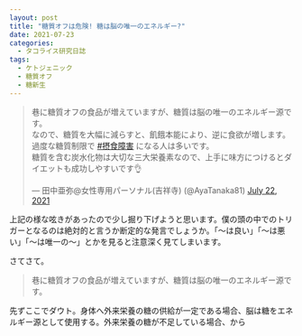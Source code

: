 ```yaml
---
layout: post
title: "糖質オフは危険! 糖は脳の唯一のエネルギー?"
date: 2021-07-23
categories:
  - タコライス研究日誌
tags:
  - ケトジェニック
  - 糖質オフ
  - 糖新生
---
```

<blockquote class="twitter-tweet" data-theme="dark"><p lang="ja" dir="ltr">巷に糖質オフの食品が増えていますが、糖質は脳の唯一のエネルギー源です。<br>なので、糖質を大幅に減らすと、飢餓本能により、逆に食欲が増します。<br>過度な糖質制限で <a href="https://twitter.com/hashtag/%E6%91%82%E9%A3%9F%E9%9A%9C%E5%AE%B3?src=hash&amp;ref_src=twsrc%5Etfw">#摂食障害</a> になる人は多いです。<br>糖質を含む炭水化物は大切な三大栄養素なので、上手に味方につけるとダイエットも成功しやすいです👌</p>&mdash; 田中亜弥@女性専用パーソナル(吉祥寺) (@AyaTanaka81) <a href="https://twitter.com/AyaTanaka81/status/1418089225828794370?ref_src=twsrc%5Etfw">July 22, 2021</a></blockquote> <script async src="https://platform.twitter.com/widgets.js" charset="utf-8"></script>

上記の様な呟きがあったので少し掘り下げようと思います。僕の頭の中でのトリガーとなるのは絶対的と言うか断定的な発言でしょうか。「〜は良い」「〜は悪い」「〜は唯一の〜」とかを見ると注意深く見てしまいます。

さてさて。

> 巷に糖質オフの食品が増えていますが、糖質は脳の唯一のエネルギー源です。

先ずここでダウト。身体へ外来栄養の糖の供給が一定である場合、脳は糖をエネルギー源として使用する。外来栄養の糖が不足している場合、から
